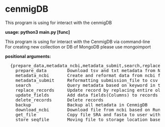 # cenmigDB
This program is using for interact with the cenmigDB

**usage: python3 main.py [func]**
           
This program is using for interact with the CenmigDB via command-line \
For creating new collection or DB of MongoDB please use mongoimport 


**positional arguments:**
<pre>
  {prepare_data,metadata_ncbi,metadata_submit,search,replace_records,update_fields,delete_records,backup,download_ncbi,get_file,store_seqfile}
    prepare_data        Download tsv and txt metadata from NCBI PathogenDB and AssemblyDB
    metadata_ncbi       Create and reformat data from ncbi from NCBI to csv file for updating CenmigDB
    metadata_submit     Reformatting submission_file to csv file for updating CenmigDB
    search              Query metadata based on keyword in txt file
    replace_records     Update record by replacing entire old record
    update_fields       Add data fields(Columns) to records
    delete_records      Delete records
    backup              Backup all metadata in CenmigDB
    download_ncbi       Download file from ncbi based on Run and asm_acc from input csv
    get_file            Copy file SRA and fasta to user with Run and asm_acc from csv
    store_seqfile       Moving file to storage location based on spp. and filetype
</pre>

